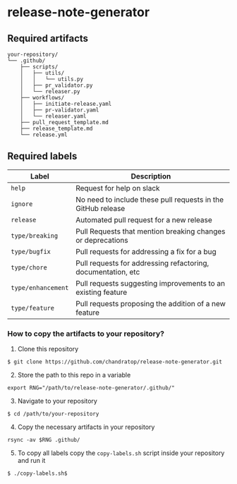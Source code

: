# release-note-generator

## Required artifacts
```
your-repository/
└── .github/
    ├── scripts/
    │   ├── utils/
    │   │   └── utils.py
    │   ├── pr_validator.py
    │   └── releaser.py
    ├── workflows/
    │   ├── initiate-release.yaml
    │   ├── pr-validator.yaml
    │   └── releaser.yaml
    ├── pull_request_template.md
    ├── release_template.md
    └── release.yml
```

## Required labels
| Label | Description |
| -------------- | -------------- |
| `help` | Request for help on slack |
| `ignore` | No need to include these pull requests in the GitHub release |
| `release` | Automated pull request for a new release |
| `type/breaking` | Pull Requests that mention breaking changes or deprecations |
| `type/bugfix` | Pull requests for addressing a fix for a bug |
| `type/chore` | Pull requests for addressing refactoring, documentation, etc |
| `type/enhancement` | Pull requests suggesting improvements to an existing feature |
| `type/feature` | Pull requests proposing the addition of a new feature |

### How to copy the artifacts to your repository?
1. Clone this repository
```shell
$ git clone https://github.com/chandratop/release-note-generator.git
```
2. Store the path to this repo in a variable
```shell
export RNG="/path/to/release-note-generator/.github/"
```
3. Navigate to your repository
```shell
$ cd /path/to/your-repository
```
4. Copy the necessary artifacts in your repository
```shell
rsync -av $RNG .github/
```
5. To copy all labels copy the `copy-labels.sh` script inside your repository and run it
```shell
$ ./copy-labels.sh$
```
